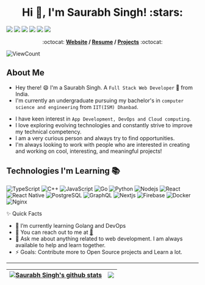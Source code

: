 <!-- # Hi there , I'am **Saurabh Singh** -->
<h1 align="center">Hi 👋, I'm Saurabh Singh! :stars:</h1>

[<img src="https://img.shields.io/badge/linkedin-%230077B5.svg?&style=for-the-badge&logo=linkedin&logoColor=white" />](https://www.linkedin.com/in/ss497254/)
[<img src="https://img.shields.io/badge/stackoverflow-%23FF5722.svg?&style=for-the-badge&logo=stackoverflow&logoColor=white" />](https://stackoverflow.com/users/17679757/ss497254)
[<img src = "https://img.shields.io/badge/instagram-%23E4405F.svg?&style=for-the-badge&logo=instagram&logoColor=white">](https://www.instagram.com/saurabh.singh.4/)
[<img src = "https://img.shields.io/badge/Gmail-D14836?style=for-the-badge&logo=gmail&logoColor=white">](mailto://ss497254@gmail.com)
[<img src = "https://img.shields.io/badge/-LeetCode-FFA116?style=for-the-badge&logo=LeetCode&logoColor=black">](https://leetcode.com/ss497254)
<img src = "https://img.shields.io/badge/Pronouns-He%2FHim-brightgreen?style=for-the-badge">


<p align="center"> :octocat: <b><a href="https://ss497254.github.io">Website</a> / <a href="https://ss497254.github.io/#">Resume</a> / <a href="https://ss497254.github.io/#projects">Projects</a></b> :octocat: </p>

![ViewCount](https://views.whatilearened.today/views/github/ss497254/ss497254.svg?cache=remove)

## About Me
- Hey there! :smile: I'm a Saurabh Singh. A `Full Stack Web Developer` 🚀 from India. 
- I'm currently an undergraduate pursuing my bachelor's in `computer science and engineering` from `IIT(ISM) Dhanbad`.
<!-- - I am a passionate programmer competeting across different platforms.  -->
- I have keen interest in `App Development, DevOps and Cloud computing`. 
- I love exploring evolving technologies and constantly strive to improve my technical competency.
- I am a very curious person and always try to find opportunities. 
- I'm always looking to work with people who are interested in creating and working on cool, interesting, and meaningful projects!

## Technologies I'm Learning :books:

![TypeScript](https://img.shields.io/badge/-TypeScript-gray?style=flat-square&logo=typescript)
![C++](https://img.shields.io/badge/-C++-%23CC6699?style=flat-square&logo=cplusplus&logoColor=ffffff)
![JavaScript](https://img.shields.io/badge/-JavaScript-%23F7DF1C?style=flat-square&logo=javascript&logoColor=000000&color=d1b01f)
![Go](https://img.shields.io/badge/-Go-0891b2?style=flat-square&logo=go&logoColor=ffffff)
![Python](https://img.shields.io/badge/-Python-blue?style=flat-square&logo=python&logoColor=ffffff)
![Nodejs](https://img.shields.io/badge/-Nodejs-16a34a?style=flat-square&logo=Node.js&logoColor=ffffff)
![React](https://img.shields.io/badge/-React-black?style=flat-square&logo=react)
![React Native](https://img.shields.io/badge/-ReactNative-black?style=flat-square&logo=react)
![PostgreSQL](https://img.shields.io/badge/-PostgreSQL-336791?style=flat-square&logo=postgresql&logoColor=ffffff)
![GraphQL](https://img.shields.io/badge/-GraphQL-E10098?style=flat-square&logo=graphql&logoColor=ffffff)
![Nextjs](https://img.shields.io/badge/-Next.Js-black?style=flat-square&logo=next.js&logoColor=ffffff)
![Firebase](https://img.shields.io/badge/-Firebase-f97316?style=flat-square&logo=firebase&logoColor=ffffff)
![Docker](https://img.shields.io/badge/-Docker-black?style=flat-square&logo=docker)
![Nginx](https://img.shields.io/badge/-Nginx-16a34a?style=flat-square&logo=nginx)


✨ Quick Facts
- 🤔 I’m currently learning Golang and DevOps
- 📧 You can reach out to me at <a href="mailto:ss497254@gmail.com">🔗</a>
- 💬 Ask me about anything related to web development. I am always available to help and learn together.
- ⚡ Goals: Contribute more to Open Source projects and Learn a lot.

<hr/>

| <a href="#"><img align="center" src="https://github-readme-stats.vercel.app/api?username=ss497254&show_icons=true&include_all_commits=true&theme=buefy&hide_border=true" alt="Saurabh Singh's github stats" /></a> | <a href="#"><img align="center" src="https://github-readme-stats.vercel.app/api/top-langs/?username=ss497254&layout=compact&theme=buefy&hide_border=true" /></a> |
| ------------- | ------------- |
